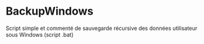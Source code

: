 # BackupWindows
Script simple et commenté de sauvegarde récursive des données utilisateur sous Windows (script .bat)
